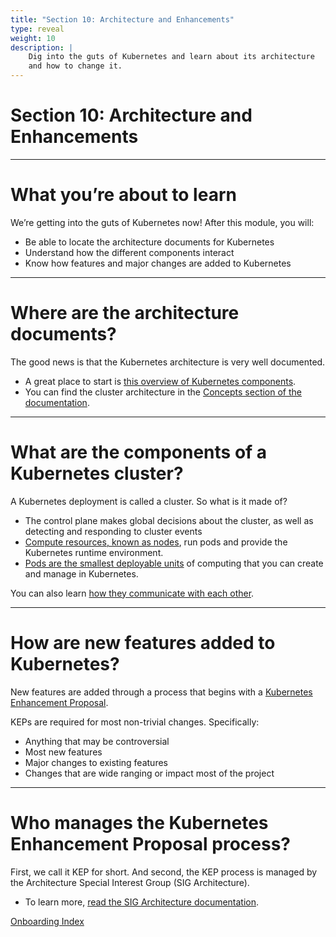 ```yaml
---
title: "Section 10: Architecture and Enhancements"
type: reveal
weight: 10
description: |
    Dig into the guts of Kubernetes and learn about its architecture
    and how to change it.
---
```


# Section 10: Architecture and Enhancements

---

# What you’re about to learn

We’re getting into the guts of Kubernetes now! After this module, you will:

* Be able to locate the architecture documents for Kubernetes
* Understand how the different components interact
* Know how features and major changes are added to Kubernetes

---

# Where are the architecture documents?

The good news is that the Kubernetes architecture is very well documented.

* A great place to start is [this overview of Kubernetes components](https://kubernetes.io/docs/concepts/overview/components/).
* You can find the cluster architecture in the [Concepts section of the documentation](https://kubernetes.io/docs/concepts/architecture/).

---

# What are the components of a Kubernetes cluster?

A Kubernetes deployment is called a cluster. So what is it made of?

* The control plane makes global decisions about the cluster, as well as detecting and responding to cluster events
* [Compute resources, known as nodes](https://kubernetes.io/docs/concepts/architecture/nodes/), run pods and provide the Kubernetes runtime environment.
* [Pods are the smallest deployable units](https://kubernetes.io/docs/concepts/workloads/pods/) of computing that you can create and manage in Kubernetes.

You can also learn [how they communicate with each other](https://kubernetes.io/docs/concepts/architecture/control-plane-node-communication/).

---

# How are new features added to Kubernetes?

New features are added through a process that begins with a [Kubernetes Enhancement Proposal](https://github.com/kubernetes/enhancements/blob/master/keps/README.md).

KEPs are required for most non-trivial changes. Specifically:

* Anything that may be controversial
* Most new features
* Major changes to existing features
* Changes that are wide ranging or impact most of the project

---

# Who manages the Kubernetes Enhancement Proposal process?

First, we call it KEP for short. And second, the KEP process is managed by the Architecture Special Interest Group (SIG Architecture).

* To learn more, [read the SIG Architecture documentation](https://github.com/kubernetes/community/blob/master/sig-architecture/README.md).

<div class="bottom-nav">
    <a href="/docs/onboarding">Onboarding Index</a>
</div>
